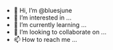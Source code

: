 - 👋 Hi, I’m @bluesjune
- 👀 I’m interested in ...
- 🌱 I’m currently learning ...
- 💞️ I’m looking to collaborate on ...
- 📫 How to reach me ...

<!---
bluesjune/bluesjune is a ✨ special ✨ repository because its `README.md` (this file) appears on your GitHub profile.
You can click the Preview link to take a look at your changes.
--->
